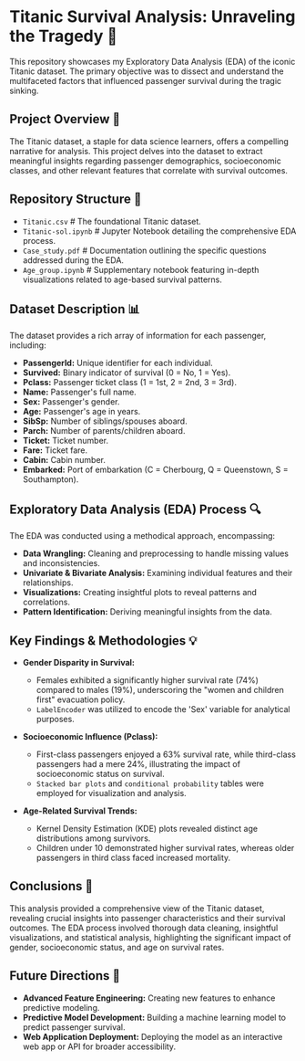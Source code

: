 # Titanic Survival Analysis: Unraveling the Tragedy 🚢

This repository showcases my Exploratory Data Analysis (EDA) of the iconic Titanic dataset. The primary objective was to dissect and understand the multifaceted factors that influenced passenger survival during the tragic sinking.

## Project Overview 🧐

The Titanic dataset, a staple for data science learners, offers a compelling narrative for analysis. This project delves into the dataset to extract meaningful insights regarding passenger demographics, socioeconomic classes, and other relevant features that correlate with survival outcomes.

## Repository Structure 📂

* `Titanic.csv`         # The foundational Titanic dataset.
* `Titanic-sol.ipynb`   # Jupyter Notebook detailing the comprehensive EDA process.
* `Case_study.pdf`      # Documentation outlining the specific questions addressed during the EDA.
* `Age_group.ipynb`     # Supplementary notebook featuring in-depth visualizations related to age-based survival patterns.

## Dataset Description 📊

The dataset provides a rich array of information for each passenger, including:

* **PassengerId:** Unique identifier for each individual.
* **Survived:** Binary indicator of survival (0 = No, 1 = Yes).
* **Pclass:** Passenger ticket class (1 = 1st, 2 = 2nd, 3 = 3rd).
* **Name:** Passenger's full name.
* **Sex:** Passenger's gender.
* **Age:** Passenger's age in years.
* **SibSp:** Number of siblings/spouses aboard.
* **Parch:** Number of parents/children aboard.
* **Ticket:** Ticket number.
* **Fare:** Ticket fare.
* **Cabin:** Cabin number.
* **Embarked:** Port of embarkation (C = Cherbourg, Q = Queenstown, S = Southampton).

## Exploratory Data Analysis (EDA) Process 🔍

The EDA was conducted using a methodical approach, encompassing:

* **Data Wrangling:** Cleaning and preprocessing to handle missing values and inconsistencies.
* **Univariate & Bivariate Analysis:** Examining individual features and their relationships.
* **Visualizations:** Creating insightful plots to reveal patterns and correlations.
* **Pattern Identification:** Deriving meaningful insights from the data.

## Key Findings & Methodologies 💡

* **Gender Disparity in Survival:**
    * Females exhibited a significantly higher survival rate (74%) compared to males (19%), underscoring the "women and children first" evacuation policy.
    * `LabelEncoder` was utilized to encode the 'Sex' variable for analytical purposes.

* **Socioeconomic Influence (Pclass):**
    * First-class passengers enjoyed a 63% survival rate, while third-class passengers had a mere 24%, illustrating the impact of socioeconomic status on survival.
    * `Stacked bar plots` and `conditional probability` tables were employed for visualization and analysis.

* **Age-Related Survival Trends:**
    * Kernel Density Estimation (KDE) plots revealed distinct age distributions among survivors.
    * Children under 10 demonstrated higher survival rates, whereas older passengers in third class faced increased mortality.

## Conclusions 🎉

This analysis provided a comprehensive view of the Titanic dataset, revealing crucial insights into passenger characteristics and their survival outcomes. The EDA process involved thorough data cleaning, insightful visualizations, and statistical analysis, highlighting the significant impact of gender, socioeconomic status, and age on survival rates.

## Future Directions 🔮

* **Advanced Feature Engineering:** Creating new features to enhance predictive modeling.
* **Predictive Model Development:** Building a machine learning model to predict passenger survival.
* **Web Application Deployment:** Deploying the model as an interactive web app or API for broader accessibility.
